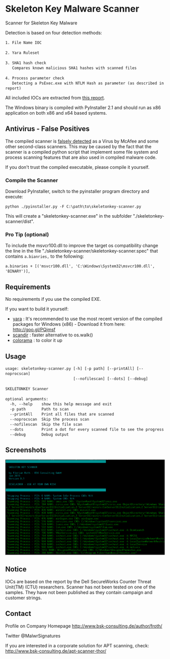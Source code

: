 # Skeleton Key Malware Scanner

Scanner for Skeleton Key Malware

Detection is based on four detection methods:

    1. File Name IOC 

    2. Yara Ruleset

    3. SHA1 hash check
       Compares known malicious SHA1 hashes with scanned files

    4. Process parameter check
       Detecting a PsExec.exe with NTLM Hash as parameter (as described in report)

All included IOCs are extracted from [this report](http://goo.gl/aAk3lN).

The Windows binary is compiled with PyInstaller 2.1 and should run as x86 application on both x86 and x64 based systems.

## Antivirus - False Positives

The compiled scanner is [falsely detected](https://www.virustotal.com/en/file/7f855a1e66339f00464abe89559b56c6a0559310761af4f22f7d567f8c461226/analysis/1421234417/) as a Virus by McAfee and some other second-class scanners. This may be caused by the fact that the scanner is a compiled python script that implement some file system and process scanning features that are also used in compiled malware code. 

If you don't trust the compiled executable, please compile it yourself. 

### Compile the Scanner

Download PyInstaller, switch to the pyinstaller program directory and execute:

    python ./pyinstaller.py -F C:\path\to\skeletonkey-scanner.py

This will create a "skeletonkey-scanner.exe" in the subfolder "./skeletonkey-scanner/dist".

### Pro Tip (optional)

To include the msvcr100.dll to improve the target os compatibility change the line in the file "./skeletonkey-scanner/skeletonkey-scanner.spec" that contains `a.bianries,` to the following:

    a.binaries + [('msvcr100.dll', 'C:\Windows\System32\msvcr100.dll', 'BINARY')],

## Requirements

No requirements if you use the compiled EXE. 

If you want to build it yourself:

- [yara](http://goo.gl/PQjmsf) : It's recommended to use the most recent version of the compiled packages for Windows (x86) - Download it from here: http://goo.gl/PQjmsf
- [scandir](https://github.com/benhoyt/scandir) : faster alternative to os.walk()
- [colorama](https://pypi.python.org/pypi/colorama) : to color it up

## Usage

    usage: skeletonkey-scanner.py [-h] [-p path] [--printAll] [--noprocscan]
                                  [--nofilescan] [--dots] [--debug]

    SKELETONKEY Scanner

    optional arguments:
      -h, --help    show this help message and exit
      -p path       Path to scan
      --printAll    Print all files that are scanned
      --noprocscan  Skip the process scan
      --nofilescan  Skip the file scan
      --dots        Print a dot for every scanned file to see the progress
      --debug       Debug output

## Screenshots

![Screen](/screens/skelscan.png?raw=true)

## Notice

IOCs are based on the report by the Dell SecureWorks Counter Threat Unit(TM) (CTU) researchers. Scanner has not been tested on one of the samples. They have not been published as they contain campaign and customer strings.

## Contact

Profile on Company Homepage
http://www.bsk-consulting.de/author/froth/

Twitter
@MalwrSignatures

If you are interested in a corporate solution for APT scanning, check:
http://www.bsk-consulting.de/apt-scanner-thor/
